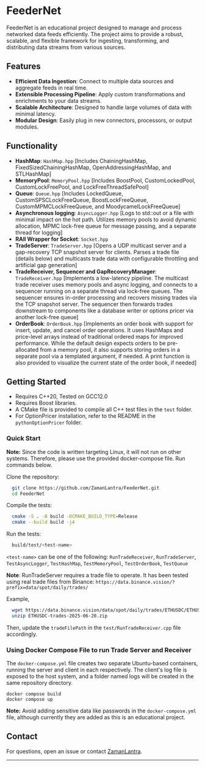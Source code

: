 # FeederNet

FeederNet is an educational project designed to manage and process networked data feeds efficiently.
The project aims to provide a robust, scalable, and flexible framework for ingesting, transforming, and distributing data streams from various sources.

## Features

- **Efficient Data Ingestion**: Connect to multiple data sources and aggregate feeds in real time.
- **Extensible Processing Pipeline**: Apply custom transformations and enrichments to your data streams.
- **Scalable Architecture**: Designed to handle large volumes of data with minimal latency.
- **Modular Design**: Easily plug in new connectors, processors, or output modules.

## Functionality

- **HashMap**: `HashMap.hpp` [Includes ChainingHashMap, FixedSizedChainingHashMap, OpenAddressingHashMap, and STLHashMap]
- **MemoryPool**: `MemoryPool.hpp` [Includes BoostPool, CustomLockedPool, CustomLockFreePool, and LockFreeThreadSafePool]
- **Queue**: `Queue.hpp` [Includes LockedQueue, CustomSPSCLockFreeQueue, BoostLockFreeQueue, CustomMPMCLockFreeQueue, and MoodycamelLockFreeQueue]
- **Asynchronous logging**: `AsyncLogger.hpp` [Logs to std::out or a file with minimal impact on the hot path. Utilizes memory pools to avoid dynamic allocation, MPMC lock-free queue for message passing, and a separate thread for logging]
- **RAII Wrapper for Socket**: `Socket.hpp`
- **TradeServer**: `TradeServer.hpp` [Opens a UDP multicast server and a gap-recovery TCP snapshot server for clients. Parses a trade file (details below) and multicasts trade data with configurable throttling and artificial gap generation]
- **TradeReceiver, Sequencer and GapRecoveryManager**: `TradeReceiver.hpp` [Implements a low-latency pipeline. The multicast trade receiver uses memory pools and async logging, and connects to a sequencer running on a separate thread via lock-free queues. The sequencer ensures in-order processing and recovers missing trades via the TCP snapshot server. The sequencer then forwards trades downstream to components like a database writer or options pricer via another lock-free queue]
- **OrderBook**: `OrderBook.hpp` [Implements an order book with support for insert, update, and cancel order operations. It uses HashMaps and price-level arrays instead of traditional ordered maps for improved performance. While the default design expects orders to be pre-allocated from a memory pool, it also supports storing orders in a separate pool via a templated argument, if needed. A print function is also provided to visualize the current state of the order book, if needed]

## Getting Started

- Requires C++20, Tested on GCC12.0
- Requires Boost libraries.
- A CMake file is provided to compile all C++ test files in the `test` folder.
- For OptionPricer installation, refer to the README in the `pythonOptionPricer` folder.

### Quick Start

**Note:** Since the code is written targeting Linux, it will not run on other systems. Therefore, please use the provided docker-compose file. Run commands below.

Clone the repository:
```bash
  git clone https://github.com/ZamanLantra/FeederNet.git
  cd FeederNet
```

Compile the tests:
```bash
  cmake -S . -B build -DCMAKE_BUILD_TYPE=Release
  cmake --build build -j4
```

Run the tests: 
```bash
  build/test/<test-name>
```
`<test-name>` can be one of the following: `RunTradeReceiver`, `RunTradeServer`, `TestAsyncLogger`, `TestHashMap`, `TestMemoryPool`, `TestOrderBook`, `TestQueue`

**Note**: RunTradeServer requires a trade file to operate. It has been tested using real trade files from Binance: `https://data.binance.vision/?prefix=data/spot/daily/trades/`

Example,
```bash
  wget https://data.binance.vision/data/spot/daily/trades/ETHUSDC/ETHUSDC-trades-2025-06-20.zip
  unzip ETHUSDC-trades-2025-06-20.zip
```
Then, update the `tradeFilePath` in the `test/RunTradeReceiver.cpp` file accordingly.

### Using Docker Compose File to run Trade Server and Receiver

The `docker-compose.yml` file creates two separate Ubuntu-based containers, running the server and client in each respectively. 
The client's log file is exposed to the host system, and a folder named logs will be created in the same repository directory.

```
docker compose build
docker compose up
```

**Note:** Avoid adding sensitive data like passwords in the `docker-compose.yml` file,
although currently they are added as this is an educational project.

## Contact

For questions, open an issue or contact [ZamanLantra](https://github.com/ZamanLantra).

---

